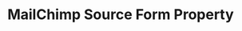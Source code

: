 ---
# -------------------------- #
#        CONTENT TYPE        #
# -------------------------- #

product-type: "connect"
content-type: "api-form"
form-type: "source"
key: "source-form-properties-mailchimp-object"


# -------------------------- #
#        OBJECT INFO         #
# -------------------------- #

title: "MailChimp Source Form Property"
api-type: "platform.mailchimp"
display-name: "MailChimp"

source-type: "saas"
docs-name: "mailchimp"

description: ""


# -------------------------- #
#      OBJECT ATTRIBUTES     #
# -------------------------- #

uses-start-date: true

object-attributes:
  - name: "page_size"
    type: "string"
    required: false
    description: |
      An optional parameter used to reduce the amount of data requested in a single API request. Refer to the [{{ form-property.display-name }} repository](https://github.com/singer-io/tap-mailchimp/pull/12){:target="new"} for more info.
    value: "250"
---